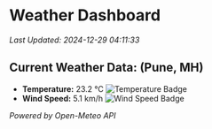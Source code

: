 
# Weather Dashboard

_Last Updated: 2024-12-29 04:11:33_

## Current Weather Data: (Pune, MH)
- **Temperature:** 23.2 °C ![Temperature Badge](https://img.shields.io/badge/Temperature-Medium%20Temp-green)
- **Wind Speed:** 5.1 km/h ![Wind Speed Badge](https://img.shields.io/badge/Wind%20Speed-Low%20Wind-blue)

*Powered by Open-Meteo API*
